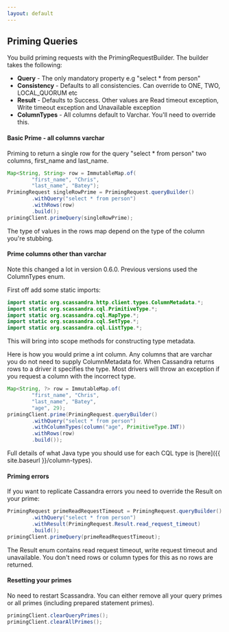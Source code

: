 ```yaml
---
layout: default
---
```

## Priming Queries

You build priming requests with the PrimingRequestBuilder. The builder takes the following:

 * **Query** - The only mandatory property e.g "select * from person"
 * **Consistency** - Defaults to all consistencies. Can override to ONE, TWO, LOCAL_QUORUM etc
 * **Result** - Defaults to Success. Other values are Read timeout exception, Write timeout exception and Unavailable exception
 * **ColumnTypes** - All columns default to Varchar. You'll need to override this.

#### Basic Prime - all columns varchar

Priming to return a single row for the query "select * from person" two columns, first\_name and last\_name.

```java
Map<String, String> row = ImmutableMap.of(
        "first_name", "Chris",
        "last_name", "Batey");
PrimingRequest singleRowPrime = PrimingRequest.queryBuilder()
        .withQuery("select * from person")
        .withRows(row)
        .build();
primingClient.primeQuery(singleRowPrime);

```

The type of values in the rows map depend on the type of the column you're stubbing.

#### Prime columns other than varchar

Note this changed a lot in version 0.6.0. Previous versions used the ColumnTypes enum.

First off add some static imports:

```java
import static org.scassandra.http.client.types.ColumnMetadata.*;
import static org.scassandra.cql.PrimitiveType.*;
import static org.scassandra.cql.MapType.*;
import static org.scassandra.cql.SetType.*;
import static org.scassandra.cql.ListType.*;

```

This will bring into scope methods for constructing type metadata.

Here is how you would prime a int column. Any columns that are varchar you do not need to supply ColumnMetadata for.
When Cassandra returns rows to a driver it specifies the type. Most drivers will throw an exception if you
request a column with the incorrect type.

```java
Map<String, ?> row = ImmutableMap.of(
        "first_name", "Chris",
        "last_name", "Batey",
        "age", 29);
primingClient.prime(PrimingRequest.queryBuilder()
        .withQuery("select * from person")
        .withColumnTypes(column("age", PrimitiveType.INT))
        .withRows(row)
        .build());

```

Full details of what Java type you should use for each CQL type is [here]({{ site.baseurl }}/column-types).

#### Priming errors

If you want to replicate Cassandra errors you need to override the Result on your prime:

```java
PrimingRequest primeReadRequestTimeout = PrimingRequest.queryBuilder()
        .withQuery("select * from person")
        .withResult(PrimingRequest.Result.read_request_timeout)
        .build();
primingClient.primeQuery(primeReadRequestTimeout);
```

The Result enum contains read request timeout, write request timeout and unavailable. You don't need rows or
column types for this as no rows are returned.


#### Resetting your primes

No need to restart Scassandra. You can either remove all your query primes or all primes (including prepared statement primes).

```java
primingClient.clearQueryPrimes();
primingClient.clearAllPrimes();

```